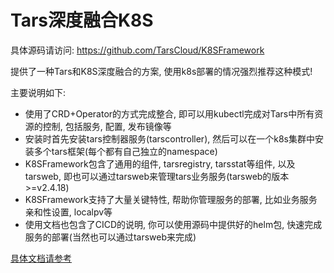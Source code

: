 # Tars深度融合K8S

具体源码请访问: https://github.com/TarsCloud/K8SFramework

提供了一种Tars和K8S深度融合的方案, 使用k8s部署的情况强烈推荐这种模式!

主要说明如下:
- 使用了CRD+Operator的方式完成整合, 即可以用kubectl完成对Tars中所有资源的控制, 包括服务, 配置, 发布镜像等
- 安装时首先安装tars控制器服务(tarscontroller), 然后可以在一个k8s集群中安装多个tars框架(每个都有自己独立的namespace)
- K8SFramework包含了通用的组件, tarsregistry, tarsstat等组件, 以及tarsweb, 即也可以通过tarsweb来管理tars业务服务(tarsweb的版本>=v2.4.18)
- K8SFramework支持了大量关键特性, 帮助你管理服务的部署, 比如业务服务亲和性设置, localpv等
- 使用文档也包含了CICD的说明, 你可以使用源码中提供好的helm包, 快速完成服务的部署(当然也可以通过tarsweb来完成)

[具体文档请参考](../k8s/README.md)